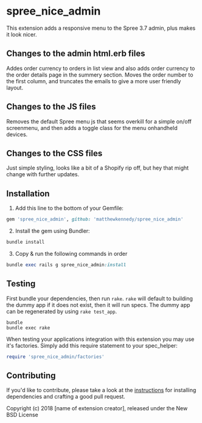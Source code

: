 # spree_nice_admin
This extension adds a responsive menu to the Spree 3.7 admin, plus makes it look nicer.

## Changes to the admin html.erb files
Addes order currency to orders in list view and also adds order currency to the order details page in the summery section. Moves the order number to the first column, and truncates the emails to give a more user friendly layout. 

## Changes to the JS files
Removes the default Spree menu js that seems overkill for a simple on/off screenmenu, and then adds a toggle class for the menu onhandheld devices.

## Changes to the CSS files
Just simple styling, looks like a bit of a Shopify rip off, but hey that might change with further updates.

## Installation

1. Add this line to the bottom of your Gemfile:
  ```ruby
  gem 'spree_nice_admin', github: 'matthewkennedy/spree_nice_admin'
  ```

2. Install the gem using Bundler:
  ```ruby
  bundle install
  ```

3. Copy & run the following commands in order
  ```ruby
  bundle exec rails g spree_nice_admin:install
  ```

## Testing

First bundle your dependencies, then run `rake`. `rake` will default to building the dummy app if it does not exist, then it will run specs. The dummy app can be regenerated by using `rake test_app`.

```shell
bundle
bundle exec rake
```

When testing your applications integration with this extension you may use it's factories.
Simply add this require statement to your spec_helper:

```ruby
require 'spree_nice_admin/factories'
```


## Contributing

If you'd like to contribute, please take a look at the
[instructions](CONTRIBUTING.md) for installing dependencies and crafting a good
pull request.

Copyright (c) 2018 [name of extension creator], released under the New BSD License

